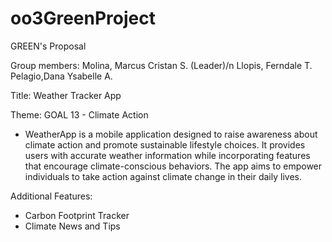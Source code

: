 # oo3GreenProject

GREEN's Proposal

Group members:
Molina, Marcus Cristan S. (Leader)/n
Llopis, Ferndale T.
Pelagio,Dana Ysabelle A.

Title: Weather Tracker App

Theme: GOAL 13 - Climate Action

- WeatherApp is a mobile application designed to raise awareness about climate action and promote sustainable lifestyle choices. It provides users with accurate weather information while incorporating features that encourage climate-conscious behaviors. The app aims to empower individuals to take action against climate change in their daily lives.

Additional Features:
- Carbon Footprint Tracker
- Climate News and Tips
